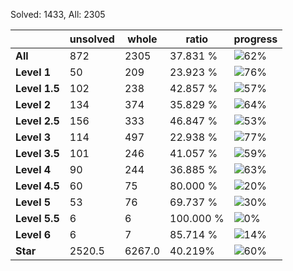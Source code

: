 Solved: 1433, All: 2305

| |unsolved|whole|ratio|progress|
|----|----|----|----|----|
|**All**| 872 | 2305 | 37.831 %| ![62%](https://progress-bar.dev/62?title=All) |
|**Level 1**| 50 | 209 | 23.923 %| ![76%](https://progress-bar.dev/76?title=Level+1++)|
|**Level 1.5**| 102 | 238 | 42.857 %| ![57%](https://progress-bar.dev/57?title=Level+1.5)|
|**Level 2**| 134 | 374 | 35.829 %| ![64%](https://progress-bar.dev/64?title=Level+2++)|
|**Level 2.5**| 156 | 333 | 46.847 %| ![53%](https://progress-bar.dev/53?title=Level+2.5)|
|**Level 3**| 114 | 497 | 22.938 %| ![77%](https://progress-bar.dev/77?title=Level+3++)|
|**Level 3.5**| 101 | 246 | 41.057 %| ![59%](https://progress-bar.dev/59?title=Level+3.5)|
|**Level 4**| 90 | 244 | 36.885 %| ![63%](https://progress-bar.dev/63?title=Level+4++)|
|**Level 4.5**| 60 | 75 | 80.000 %| ![20%](https://progress-bar.dev/20?title=Level+4.5)|
|**Level 5**| 53 | 76 | 69.737 %| ![30%](https://progress-bar.dev/30?title=Level+5++)|
|**Level 5.5**| 6 | 6 | 100.000 %| ![0%](https://progress-bar.dev/0?title=Level+5.5)|
|**Level 6**| 6 | 7 | 85.714 %| ![14%](https://progress-bar.dev/14?title=Level+6++)|
|**Star**|2520.5 | 6267.0 |40.219%| ![60%](https://progress-bar.dev/60?title=Star) |
